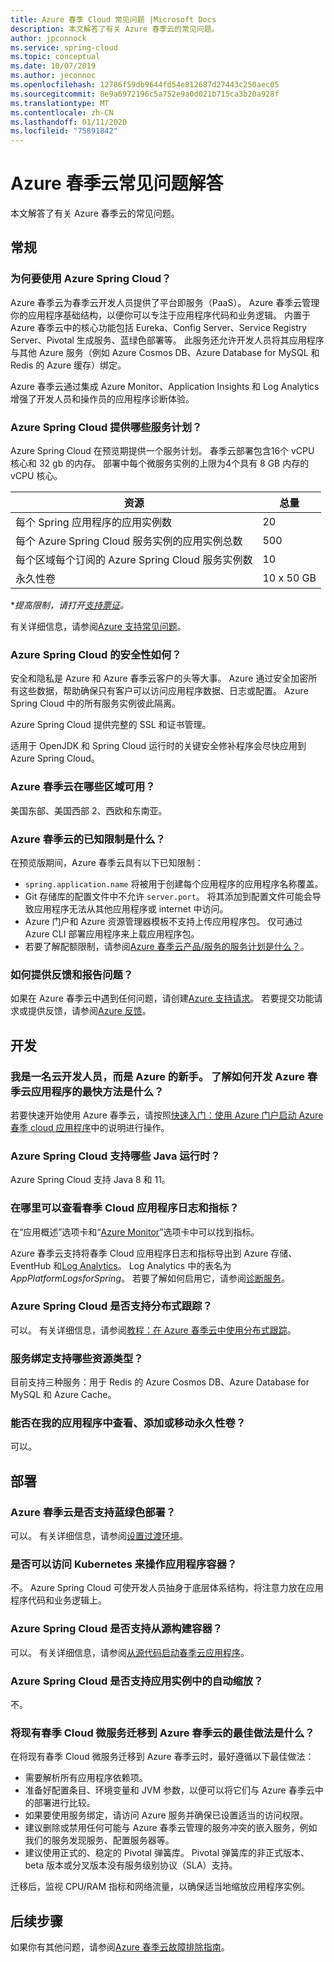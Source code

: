 ```yaml
---
title: Azure 春季 Cloud 常见问题 |Microsoft Docs
description: 本文解答了有关 Azure 春季云的常见问题。
author: jpconnock
ms.service: spring-cloud
ms.topic: conceptual
ms.date: 10/07/2019
ms.author: jeconnoc
ms.openlocfilehash: 12786f59db9644fd54e812687d27443c250aec05
ms.sourcegitcommit: 8e9a6972196c5a752e9a0d021b715ca3b20a928f
ms.translationtype: MT
ms.contentlocale: zh-CN
ms.lasthandoff: 01/11/2020
ms.locfileid: "75891842"
---
```

# <a name="azure-spring-cloud-faq"></a>Azure 春季云常见问题解答

本文解答了有关 Azure 春季云的常见问题。 

## <a name="general"></a>常规

### <a name="why-azure-spring-cloud"></a>为何要使用 Azure Spring Cloud？

Azure 春季云为春季云开发人员提供了平台即服务（PaaS）。 Azure 春季云管理你的应用程序基础结构，以便你可以专注于应用程序代码和业务逻辑。 内置于 Azure 春季云中的核心功能包括 Eureka、Config Server、Service Registry Server、Pivotal 生成服务、蓝绿色部署等。 此服务还允许开发人员将其应用程序与其他 Azure 服务（例如 Azure Cosmos DB、Azure Database for MySQL 和 Redis 的 Azure 缓存）绑定。

Azure 春季云通过集成 Azure Monitor、Application Insights 和 Log Analytics 增强了开发人员和操作员的应用程序诊断体验。

### <a name="what-service-plans-does-azure-spring-cloud-offer"></a>Azure Spring Cloud 提供哪些服务计划？

Azure Spring Cloud 在预览期提供一个服务计划。  春季云部署包含16个 vCPU 核心和 32 gb 的内存。  部署中每个微服务实例的上限为4个具有 8 GB 内存的 vCPU 核心。

资源 | 总量
------- | -------
每个 Spring 应用程序的应用实例数 | 20
每个 Azure Spring Cloud 服务实例的应用实例总数 | 500
每个区域每个订阅的 Azure Spring Cloud 服务实例数 | 10
永久性卷 | 10 x 50 GB

\*_提高限制，请打开[支持票证](https://azure.microsoft.com/support/faq/)。_

有关详细信息，请参阅[Azure 支持常见问题](https://azure.microsoft.com/support/faq/)。

### <a name="how-secure-is-azure-spring-cloud"></a>Azure Spring Cloud 的安全性如何？

安全和隐私是 Azure 和 Azure 春季云客户的头等大事。 Azure 通过安全加密所有这些数据，帮助确保只有客户可以访问应用程序数据、日志或配置。 Azure Spring Cloud 中的所有服务实例彼此隔离。

Azure Spring Cloud 提供完整的 SSL 和证书管理。

适用于 OpenJDK 和 Spring Cloud 运行时的关键安全修补程序会尽快应用到 Azure Spring Cloud。

### <a name="in-which-regions-is-azure-spring-cloud-available"></a>Azure 春季云在哪些区域可用？

美国东部、美国西部 2、西欧和东南亚。

### <a name="what-are-the-known-limitations-of-azure-spring-cloud"></a>Azure 春季云的已知限制是什么？

在预览版期间，Azure 春季云具有以下已知限制：

* `spring.application.name` 将被用于创建每个应用程序的应用程序名称覆盖。
* Git 存储库的配置文件中不允许 `server.port`。 将其添加到配置文件可能会导致应用程序无法从其他应用程序或 internet 中访问。
* Azure 门户和 Azure 资源管理器模板不支持上传应用程序包。 仅可通过 Azure CLI 部署应用程序来上载应用程序包。
* 若要了解配额限制，请参阅[Azure 春季云产品/服务的服务计划是什么？](#what-service-plans-does-azure-spring-cloud-offer)。

### <a name="how-can-i-provide-feedback-and-report-issues"></a>如何提供反馈和报告问题？

如果在 Azure 春季云中遇到任何问题，请创建[Azure 支持请求](https://docs.microsoft.com/azure/azure-portal/supportability/how-to-create-azure-support-request)。 若要提交功能请求或提供反馈，请参阅[Azure 反馈](https://feedback.azure.com/forums/34192--general-feedback)。

## <a name="development"></a>开发

### <a name="i-am-a-spring-cloud-developer-but-new-to-azure-what-is-the-quickest-way-for-me-to-learn-how-to-develop-an-azure-spring-cloud-application"></a>我是一名云开发人员，而是 Azure 的新手。 了解如何开发 Azure 春季云应用程序的最快方法是什么？

若要快速开始使用 Azure 春季云，请按照[快速入门：使用 Azure 门户启动 Azure 春季 cloud 应用程序](spring-cloud-quickstart-launch-app-portal.md)中的说明进行操作。

### <a name="what-java-runtime-does-azure-spring-cloud-support"></a>Azure Spring Cloud 支持哪些 Java 运行时？

Azure Spring Cloud 支持 Java 8 和 11。

### <a name="where-can-i-view-my-spring-cloud-application-logs-and-metrics"></a>在哪里可以查看春季 Cloud 应用程序日志和指标？

在“应用概述”选项卡和“[Azure Monitor](https://docs.microsoft.com/azure/azure-monitor/platform/data-platform-metrics#interacting-with-azure-monitor-metrics)”选项卡中可以找到指标。

Azure 春季云支持将春季 Cloud 应用程序日志和指标导出到 Azure 存储、EventHub 和[Log Analytics](https://docs.microsoft.com/azure/azure-monitor/platform/data-platform-logs#log-queries)。 Log Analytics 中的表名为*AppPlatformLogsforSpring*。 若要了解如何启用它，请参阅[诊断服务](diagnostic-services.md)。

### <a name="does-azure-spring-cloud-support-distributed-tracing"></a>Azure Spring Cloud 是否支持分布式跟踪？

可以。 有关详细信息，请参阅[教程：在 Azure 春季云中使用分布式跟踪](spring-cloud-tutorial-distributed-tracing.md)。

### <a name="what-resource-types-does-service-binding-support"></a>服务绑定支持哪些资源类型？

目前支持三种服务：用于 Redis 的 Azure Cosmos DB、Azure Database for MySQL 和 Azure Cache。

### <a name="can-i-view-add-or-move-persistent-volumes-from-inside-my-applications"></a>能否在我的应用程序中查看、添加或移动永久性卷？

可以。

## <a name="deployment"></a>部署

### <a name="does-azure-spring-cloud-support-blue-green-deployment"></a>Azure 春季云是否支持蓝绿色部署？
可以。 有关详细信息，请参阅[设置过渡环境](spring-cloud-howto-staging-environment.md)。

### <a name="can-i-access-kubernetes-to-manipulate-my-application-containers"></a>是否可以访问 Kubernetes 来操作应用程序容器？

不。  Azure Spring Cloud 可使开发人员抽身于底层体系结构，将注意力放在应用程序代码和业务逻辑上。

### <a name="does-azure-spring-cloud-support-building-containers-from-source"></a>Azure Spring Cloud 是否支持从源构建容器？

可以。 有关详细信息，请参阅[从源代码启动春季云应用程序](spring-cloud-launch-from-source.md)。

### <a name="does-azure-spring-cloud-support-autoscaling-in-app-instances"></a>Azure Spring Cloud 是否支持应用实例中的自动缩放？

不。

### <a name="what-are-the-best-practices-for-migrating-existing-spring-cloud-microservices-to-azure-spring-cloud"></a>将现有春季 Cloud 微服务迁移到 Azure 春季云的最佳做法是什么？

在将现有春季 Cloud 微服务迁移到 Azure 春季云时，最好遵循以下最佳做法：
* 需要解析所有应用程序依赖项。
* 准备好配置条目、环境变量和 JVM 参数，以便可以将它们与 Azure 春季云中的部署进行比较。
* 如果要使用服务绑定，请访问 Azure 服务并确保已设置适当的访问权限。
* 建议删除或禁用任何可能与 Azure 春季云管理的服务冲突的嵌入服务，例如我们的服务发现服务、配置服务器等。
* 建议使用正式的、稳定的 Pivotal 弹簧库。 Pivotal 弹簧库的非正式版本、beta 版本或分叉版本没有服务级别协议（SLA）支持。

迁移后，监视 CPU/RAM 指标和网络流量，以确保适当地缩放应用程序实例。

## <a name="next-steps"></a>后续步骤

如果你有其他问题，请参阅[Azure 春季云故障排除指南](spring-cloud-troubleshoot.md)。
